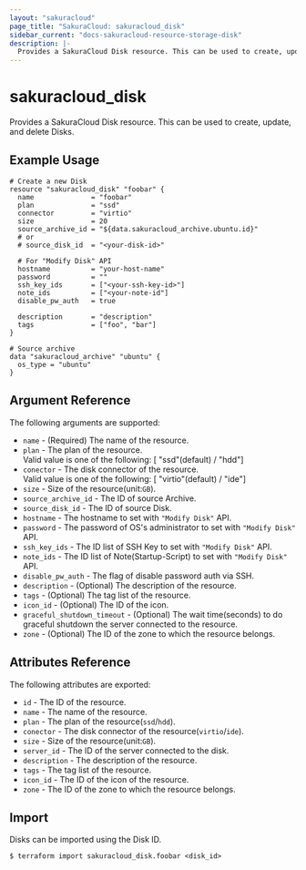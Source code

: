 ```yaml
---
layout: "sakuracloud"
page_title: "SakuraCloud: sakuracloud_disk"
sidebar_current: "docs-sakuracloud-resource-storage-disk"
description: |-
  Provides a SakuraCloud Disk resource. This can be used to create, update, and delete Disks.
---
```


# sakuracloud\_disk

Provides a SakuraCloud Disk resource. This can be used to create, update, and delete Disks.

## Example Usage

```hcl
# Create a new Disk
resource "sakuracloud_disk" "foobar" {
  name              = "foobar"
  plan              = "ssd"
  connector         = "virtio"
  size              = 20
  source_archive_id = "${data.sakuracloud_archive.ubuntu.id}"
  # or
  # source_disk_id  = "<your-disk-id>"
  
  # For "Modify Disk" API
  hostname          = "your-host-name"
  password          = ""
  ssh_key_ids       = ["<your-ssh-key-id>"]
  note_ids          = ["<your-note-id"]
  disable_pw_auth   = true
  
  description       = "description"
  tags              = ["foo", "bar"]
}

# Source archive
data "sakuracloud_archive" "ubuntu" {
  os_type = "ubuntu"
}
```

## Argument Reference

The following arguments are supported:

* `name` - (Required) The name of the resource.
* `plan` - The plan of the resource.  
Valid value is one of the following: [ "ssd"(default) / "hdd"]
* `conector` - The disk connector of the resource.  
Valid value is one of the following: [ "virtio"(default) / "ide"]
* `size` - Size of the resource(unit:`GB`).
* `source_archive_id` - The ID of source Archive.
* `source_disk_id` - The ID of source Disk.
* `hostname` - The hostname to set with `"Modify Disk"` API.
* `password` - The password of OS's administrator to set with `"Modify Disk"` API.
* `ssh_key_ids` - The ID list of SSH Key to set with `"Modify Disk"` API.
* `note_ids` - The ID list of Note(Startup-Script) to set with `"Modify Disk"` API.
* `disable_pw_auth` - The flag of disable password auth via SSH.
* `description` - (Optional) The description of the resource.
* `tags` - (Optional) The tag list of the resource.
* `icon_id` - (Optional) The ID of the icon.
* `graceful_shutdown_timeout` - (Optional) The wait time(seconds) to do graceful shutdown the server connected to the resource.
* `zone` - (Optional) The ID of the zone to which the resource belongs.

## Attributes Reference

The following attributes are exported:

* `id` - The ID of the resource.
* `name` - The name of the resource.
* `plan` - The plan of the resource(`ssd`/`hdd`).
* `conector` - The disk connector of the resource(`virtio`/`ide`).
* `size` - Size of the resource(unit:`GB`).
* `server_id` - The ID of the server connected to the disk.
* `description` - The description of the resource.
* `tags` - The tag list of the resource.
* `icon_id` - The ID of the icon of the resource.
* `zone` - The ID of the zone to which the resource belongs.

## Import

Disks can be imported using the Disk ID.

```
$ terraform import sakuracloud_disk.foobar <disk_id>
```
